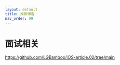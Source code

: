 ```yaml
---
layout: default
title: 推荐博客
nav_order: 99
---
```


# 面试相关

https://github.com/LGBamboo/iOS-article.02/tree/main
